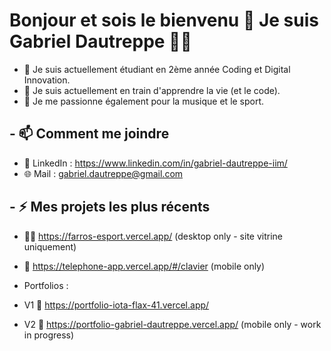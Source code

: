 # Bonjour et sois le bienvenu 👋 Je suis Gabriel Dautreppe 🧑‍💻

- 🔭 Je suis actuellement étudiant en 2ème année Coding et Digital Innovation.
- 🌱 Je suis actuellement en train d'apprendre la vie (et le code).
- 💚 Je me passionne également pour la musique et le sport.

## - 📫 Comment me joindre
- 👔 LinkedIn : https://www.linkedin.com/in/gabriel-dautreppe-iim/
- 🌐 Mail : gabriel.dautreppe@gmail.com

## - :zap: Mes projets les plus récents
- 🧑‍💻 https://farros-esport.vercel.app/ (desktop only - site vitrine uniquement)
- 📱 https://telephone-app.vercel.app/#/clavier (mobile only)

- Portfolios :
- V1 💩 https://portfolio-iota-flax-41.vercel.app/
- V2 🚧 https://portfolio-gabriel-dautreppe.vercel.app/ (mobile only - work in progress)
